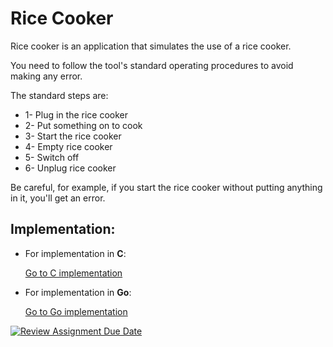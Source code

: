 # Rice Cooker

Rice cooker is an application that simulates the use of a rice cooker.

You need to follow the tool's standard operating procedures to avoid making any error.

The standard steps are:

- 1- Plug in the rice cooker
- 2- Put something on to cook
- 3- Start the rice cooker
- 4- Empty rice cooker
- 5- Switch off
- 6- Unplug rice cooker

Be careful, for example, if you start the rice cooker without putting anything in it, you'll get an error.

## Implementation:

- For implementation in **C**:

  [Go to C implementation ](https://github.com/hei-school/cc-d4-rice-cooker-ci-Noums26/tree/feature/c)

- For implementation in **Go**:

  [Go to Go implementation ](https://github.com/hei-school/cc-d4-rice-cooker-ci-Noums26/tree/feature/go)

[![Review Assignment Due Date](https://classroom.github.com/assets/deadline-readme-button-24ddc0f5d75046c5622901739e7c5dd533143b0c8e959d652212380cedb1ea36.svg)](https://classroom.github.com/a/__xb4cFP)

